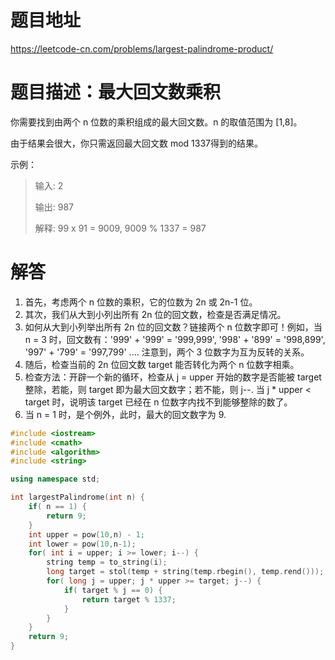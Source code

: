 # 题目地址

https://leetcode-cn.com/problems/largest-palindrome-product/

# 题目描述：最大回文数乘积
你需要找到由两个 n 位数的乘积组成的最大回文数。n 的取值范围为 [1,8]。

由于结果会很大，你只需返回最大回文数 mod 1337得到的结果。

示例：
>输入: 2
>
>输出: 987
>
>解释: 99 x 91 = 9009, 9009 % 1337 = 987

# 解答

1. 首先，考虑两个 n 位数的乘积，它的位数为 2n 或 2n-1 位。
2. 其次，我们从大到小列出所有 2n 位的回文数，检查是否满足情况。
3. 如何从大到小列举出所有 2n 位的回文数？链接两个 n 位数字即可！例如，当 n = 3 时，回文数有：'999' + '999' = '999,999', '998' + '899' = '998,899', '997' + '799' = '997,799' .... 注意到，两个 3 位数字为互为反转的关系。
4. 随后，检查当前的 2n 位回文数 target 能否转化为两个 n 位数字相乘。
5. 检查方法：开辟一个新的循环，检查从 j = upper 开始的数字是否能被 target 整除，若能，则 target 即为最大回文数字；若不能，则 j--. 当 j * upper < target 时，说明该 target 已经在 n 位数字内找不到能够整除的数了。
6. 当 n = 1 时，是个例外，此时，最大的回文数字为 9.

```cpp
#include <iostream>
#include <cmath>
#include <algorithm>
#include <string>

using namespace std;

int largestPalindrome(int n) {
    if( n == 1) {
        return 9;
    }
    int upper = pow(10,n) - 1;
    int lower = pow(10,n-1);
    for( int i = upper; i >= lower; i--) {
        string temp = to_string(i);
        long target = stol(temp + string(temp.rbegin(), temp.rend()));
        for( long j = upper; j * upper >= target; j--) {
            if( target % j == 0) {
                return target % 1337;
            }
        }
    }
    return 9;
}
```